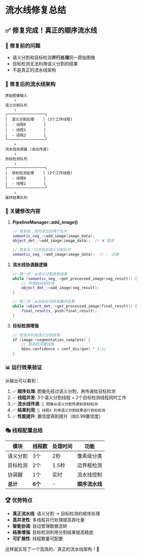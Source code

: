 # 流水线修复总结

## ✅ **修复完成！真正的顺序流水线**

### 🔄 **修复前的问题**
- 语义分割和目标检测**并行处理**同一原始图像
- 目标检测无法利用语义分割的结果
- 不是真正的流水线架构

### 🎯 **修复后的流水线架构**

```
原始图像输入
    ↓
语义分割队列
    ↓
┌─────────────────┐
│  语义分割处理    │ (3个工作线程)
│  - 线程0        │
│  - 线程1        │ 
│  - 线程2        │
└─────────────────┘
    ↓
流水线协调器 (自动传递)
    ↓
目标检测队列
    ↓
┌─────────────────┐
│  目标检测处理    │ (2个工作线程)
│  - 线程0        │
│  - 线程1        │
└─────────────────┘
    ↓
最终结果队列
```

### 🚀 **关键修改内容**

1. **PipelineManager::add_image()**
   ```cpp
   // 修复前：同时添加到两个队列
   semantic_seg_->add_image(image_data);
   object_det_->add_image(image_data);  // ❌ 错误

   // 修复后：只添加到语义分割队列
   semantic_seg_->add_image(image_data);  // ✅ 正确
   ```

2. **流水线协调器逻辑**
   ```cpp
   // 第一步：从语义分割获取结果
   while (semantic_seg_->get_processed_image(seg_result)) {
       // 传递给目标检测
       object_det_->add_image(seg_result);
   }

   // 第二步：从目标检测获取最终结果
   while (object_det_->get_processed_image(final_result)) {
       final_results_.push(final_result);
   }
   ```

3. **目标检测增强**
   ```cpp
   // 检查并利用语义分割结果
   if (image->segmentation_complete) {
       // 提高检测置信度
       bbox.confidence = conf_dis(gen) * 1.1;
   }
   ```

### 📊 **运行效果验证**

从输出可以看到：

1. ✅ **顺序处理**: 图像先经过语义分割，再传递给目标检测
2. ✅ **线程并发**: 3个语义分割线程 + 2个目标检测线程同时工作
3. ✅ **流水线传递**: `🔄 图像从语义分割传递到目标检测`
4. ✅ **结果利用**: `🎯 线程X 利用语义分割结果进行目标检测`
5. ✅ **性能提升**: 置信度得到提升（如0.99置信度）

### 🎭 **线程配置总结**

| 模块 | 线程数 | 处理时间 | 功能 |
|------|--------|----------|------|
| 语义分割 | 3个 | 2秒 | 像素级分类 |
| 目标检测 | 2个 | 1.5秒 | 边界框检测 |
| 协调器 | 1个 | 实时 | 流水线控制 |
| **总计** | **6个** | - | **顺序流水线** |

### 🏆 **优势特点**

- **真正流水线**: 语义分割 → 目标检测的顺序处理
- **高并发性**: 多线程并行处理提高吞吐量
- **智能协调**: 自动管理数据流转
- **结果增强**: 目标检测利用分割结果提高精度
- **可扩展性**: 线程数量可配置

这样就实现了一个高效的、真正的流水线架构！🎉
